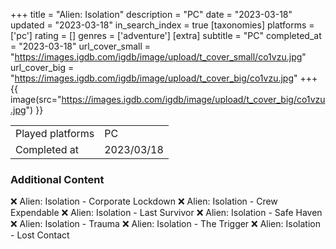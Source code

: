 +++
title = "Alien: Isolation"
description = "PC"
date = "2023-03-18"
updated = "2023-03-18"
in_search_index = true
[taxonomies]
platforms = ['pc']
rating = []
genres = ['adventure']
[extra]
subtitle = "PC"
completed_at = "2023-03-18"
url_cover_small = "https://images.igdb.com/igdb/image/upload/t_cover_small/co1vzu.jpg"
url_cover_big = "https://images.igdb.com/igdb/image/upload/t_cover_big/co1vzu.jpg"
+++
{{ image(src="https://images.igdb.com/igdb/image/upload/t_cover_big/co1vzu.jpg") }}

|              |            |
| ------------ | ---------- |
| Played platforms    | PC |
| Completed at | 2023/03/18 |



### Additional Content


❌ Alien: Isolation - Corporate Lockdown
❌ Alien: Isolation - Crew Expendable
❌ Alien: Isolation - Last Survivor
❌ Alien: Isolation - Safe Haven
❌ Alien: Isolation - Trauma
❌ Alien: Isolation - The Trigger
❌ Alien: Isolation - Lost Contact